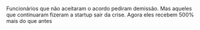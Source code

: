 Funcionários que não aceitaram o acordo pediram demissão. Mas aqueles
que continuaram fizeram a startup sair da crise. Agora eles recebem 500% mais do que antes